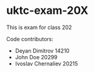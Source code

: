 # uktc-exam-20X

This is exam for class 202

Code contributors:
- Deyan Dimitrov 14210
- John Doe 20299
- Ivoslav Chernaliev 20215
